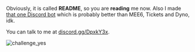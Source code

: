 Obviously, it is called **README**, so you are **reading** me now. Also I made [that one Discord bot](https://xela.dev/) which is probably better than MEE6, Tickets and Dyno, idk. 

You can talk to me at [discord.gg/DpxkY3x](https://discord.gg/DpxkY3x).

![challenge_yes](https://i.alexflipnote.dev/4h93guy.png)
